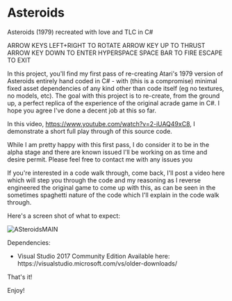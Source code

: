 # Asteroids
Asteroids (1979) recreated with love and TLC in C#

ARROW KEYS LEFT+RIGHT TO ROTATE
ARROW KEY UP TO THRUST
ARROW KEY DOWN TO ENTER HYPERSPACE
SPACE BAR TO FIRE
ESCAPE TO EXIT

In this project, you'll find my first pass of re-creating Atari's 1979 version of Asteroids entirely hand coded in C# - with (this is a compromise) minimal fixed asset dependencies of any kind other than code itself (eg no textures, no models, etc). The goal with this project is to re-create, from the ground up, a perfect replica of the experience of the original acrade game in C#. I hope you agree I've done a decent job at this so far. 

In this video, https://www.youtube.com/watch?v=2-iUAQ49xC8, I demonstrate a short full play through of this source code.

While I am pretty happy with this first pass, I do consider it to be in the alpha stage and there are known issued I'll be working on as time and desire permit. Please feel free to contact me with any issues you 

If you're interested in a code walk through, come back, I'll post a video here which will step you through the code and my reasoning as I reverse engineered the original game to come up with this, as can be seen in the sometimes spaghetti nature of the code which I'll explain in the code walk through. 

Here's a screen shot of what to expect:

![ASteroidsMAIN](https://user-images.githubusercontent.com/4022018/114669769-cb7dc200-9cf1-11eb-9826-271168dce250.jpg)

Dependencies:

<ul>
  <li>Visual Studio 2017 Community Edition Available here: https://visualstudio.microsoft.com/vs/older-downloads/</li>
  </ul>

That's it!

Enjoy!
